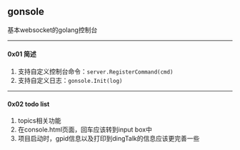 ## gonsole
基本websocket的golang控制台

-----
#### 0x01 简述

1. 支持自定义控制台命令：`server.RegisterCommand(cmd)`
1. 支持自定义日志：`gonsole.Init(log)`

----
#### 0x02 todo list
1. topics相关功能
2. 在console.html页面，回车应该转到input box中
3. 项目启动时，gpid信息以及打印到dingTalk的信息应该更完善一些

